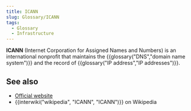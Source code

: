 ```yaml
---
title: ICANN
slug: Glossary/ICANN
tags:
  - Glossary
  - Infrastructure
---
```

**ICANN** (Internet Corporation for Assigned Names and Numbers) is an international nonprofit that maintains the {{glossary("DNS","domain name system")}} and the record of {{glossary("IP address","IP addresses")}}.

## See also

- [Official website](https://www.icann.org/)
- {{interwiki("wikipedia", "ICANN", "ICANN")}} on Wikipedia
